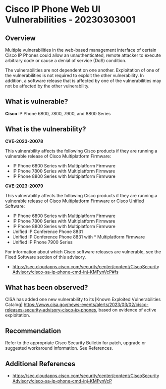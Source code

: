 # Cisco IP Phone Web UI Vulnerabilities - 20230303001

## Overview

Multiple vulnerabilities in the web-based management interface of certain Cisco IP Phones could allow an unauthenticated, remote attacker to execute arbitrary code or cause a denial of service (DoS) condition.

The vulnerabilities are not dependent on one another. Exploitation of one of the vulnerabilities is not required to exploit the other vulnerability. In addition, a software release that is affected by one of the vulnerabilities may not be affected by the other vulnerability.

## What is vulnerable?

**Cisco** IP Phone 6800, 7800, 7900, and 8800 Series

## What is the vulnerability?

**CVE-2023-20078**

This vulnerability affects the following Cisco products if they are running a vulnerable release of Cisco Multiplatform Firmware:

- IP Phone 6800 Series with Multiplatform Firmware
- IP Phone 7800 Series with Multiplatform Firmware
- IP Phone 8800 Series with Multiplatform Firmware

**CVE-2023-20079**

This vulnerability affects the following Cisco products if they are running a vulnerable release of Cisco Multiplatform Firmware or Cisco Unified Software:

- IP Phone 6800 Series with Multiplatform Firmware
- IP Phone 7800 Series with Multiplatform Firmware
- IP Phone 8800 Series with Multiplatform Firmware
- Unified IP Conference Phone 8831
- Unified IP Conference Phone 8831 with * Multiplatform Firmware
- Unified IP Phone 7900 Series

For information about which Cisco software releases are vulnerable, see the Fixed Software section of this advisory.

- <https://sec.cloudapps.cisco.com/security/center/content/CiscoSecurityAdvisory/cisco-sa-ip-phone-cmd-inj-KMFynVcP#fs>

## What has been observed?

CISA has added one new vulnerability to its [Known Exploited Vulnerabilities Catalog] <https://www.cisa.gov/news-events/alerts/2023/03/02/cisco-releases-security-advisory-cisco-ip-phones>, based on evidence of active exploitation.

## Recommendation

Refer to the appropriate Cisco Security Bulletin for patch, upgrade or suggested workaround information. See References.

## Additional References

- <https://sec.cloudapps.cisco.com/security/center/content/CiscoSecurityAdvisory/cisco-sa-ip-phone-cmd-inj-KMFynVcP>
